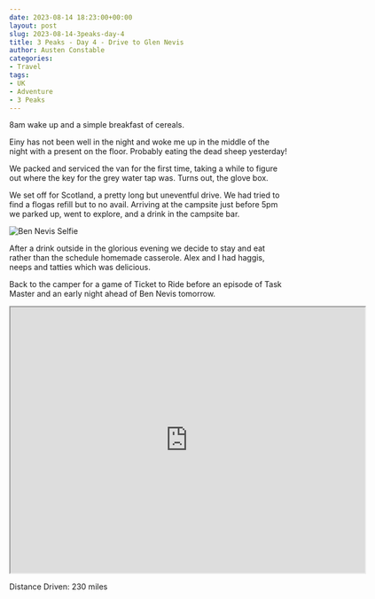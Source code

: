 ```yaml
---
date: 2023-08-14 18:23:00+00:00
layout: post
slug: 2023-08-14-3peaks-day-4
title: 3 Peaks - Day 4 - Drive to Glen Nevis
author: Austen Constable
categories:
- Travel
tags:
- UK
- Adventure
- 3 Peaks
---
```


8am wake up and a simple breakfast of cereals.
 
Einy has not been well in the night and woke me up in the middle of the night with a present on the floor. Probably eating the dead sheep yesterday!

We packed and serviced the van for the first time, taking a while to figure out where the key for the grey water tap was. Turns out, the glove box.

We set off for Scotland, a pretty long but uneventful drive. We had tried to find a flogas refill but to no avail.
Arriving at the campsite just before 5pm we parked up, went to explore, and a drink in the campsite bar.

![Ben Nevis Selfie](../images/2023/08/2023-08-14-IMG_2601.jpeg)

After a drink outside in the glorious evening we decide to stay and eat rather than the schedule homemade casserole. 
Alex and I had haggis, neeps and tatties which was delicious.

Back to the camper for a game of Ticket to Ride before an episode of Task Master and an early night ahead of Ben Nevis tomorrow. 

<iframe src="https://www.google.com/maps/d/u/0/embed?mid=1W7GGqKnU6dvNFAW1zOIAENHpDAyAKd8&ehbc=2E312F" width="640" height="480"></iframe>

Distance Driven: 230 miles
